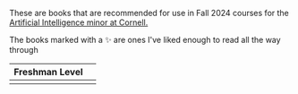 These are books that are recommended for use in Fall 2024 courses for the [Artificial Intelligence minor at Cornell.](https://prod.cis.cornell.edu/undergraduate-opportunities/minors/artificial-intelligence)

The books marked with a ✨ are ones I've liked enough to read all the way through

| Freshman Level | |
| --- | --- |
| | |

